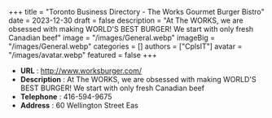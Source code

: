 +++
title = "Toronto Business Directory - The Works Gourmet Burger Bistro"
date = 2023-12-30
draft = false
description = "At The WORKS, we are obsessed with making WORLD'S BEST BURGER! We start with only fresh Canadian beef"
image = "/images/General.webp"
imageBig = "/images/General.webp"
categories = []
authors = ["CplsIT"]
avatar = "/images/avatar.webp"
featured = false
+++


* **URL** :  http://www.worksburger.com/
* **Description** : At The WORKS, we are obsessed with making WORLD'S BEST BURGER! We start with only fresh Canadian beef
* **Telephone** : 416-594-9675
* **Address** : 60 Wellington Street Eas